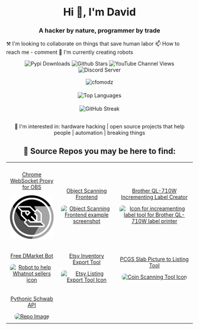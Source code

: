 <h1 align="center">Hi 👋, I'm David</h1>
<h3 align="center">A hacker by nature, programmer by trade</h3>
<p align="left">⚒️ I'm looking to collaborate on things that save human labor 📫 How to reach me - comment 🌱 I'm currently creating robots </p>

<p align="center" > 
  <img src="https://img.shields.io/pypi/dm/pythonic-schwab-api" alt="Pypi Downloads" />
  <img src="https://img.shields.io/github/stars/Cfomodz?&style=flat" alt="Github Stars" />
  <img src="https://img.shields.io/youtube/channel/views/UCV3bzYmPXnWF97aHdSCwG1A?style=flat" alt="YouTube Channel Views" />
  <img src="https://img.shields.io/discord/425182625032962049" alt="Discord Server" />   
</p>  

<div align=center>
  <img align="center" src="https://github-readme-stats.vercel.app/api/top-langs/?username=cfomodz&layout=compact&theme=onedark" alt="cfomodz" /><br>
  <br>
  <img align="center" src="https://github-readme-stats.vercel.app/api?username=cfomodz&show_icons=true&theme=onedark" alt="Top Languages"/><br>
  <br>
  <img align="center" src="http://github-readme-streak-stats.herokuapp.com?user=cfomodz&theme=onedark" alt="GitHub Streak" /><br>
  <br>
</div>

<p align="center">👀 I'm interested in: hardware hacking | open source projects that help people | automation | breaking things</p>

<h2 align="center">🚀 Source Repos you may be here to find:</h2>
<table align="center">
  <tr>
    <td align="center" style="padding: 10px;">
      <a href="https://github.com/Patch-Code-Prosperity/Chrome-WebSocket-Proxy-for-OBS">
        <p>Chrome WebSocket Proxy for OBS</p>
        <img src="https://github.com/Patch-Code-Prosperity/Chrome-WebSocket-Proxy-for-OBS/raw/main/images/icon_inactive_128.png" alt="Chrome Websocet Proxy Extension for direct OBS integration icon" style="width: 128px; border-radius: 8px;" />
      </a>
    </td>
    <td align="center" style="padding: 10px;">
      <a href="https://github.com/Cfomodz/object-scanning-frontend">
        <p>Object Scanning Frontend</p>
        <img src="https://github.com/user-attachments/assets/4e4d5194-5c61-421f-b505-e313ed416663" alt="Object Scanning Frontend example screenshot" style="width: 100%; border-radius: 8px;" />
      </a>
    </td>
    <td align="center" style="padding: 10px;">
      <a href="https://github.com/Cfomodz/Brother-QL-710W_Incrementing-Label-Creator">
        <p>Brother QL-710W Incrementing Label Creator</p>
        <img src="https://github.com/user-attachments/assets/e75d6423-de8a-475d-b8a9-3d0b1327fe8c" alt="Icon for increamenting label tool for Brother QL-710W label printer" style="width: 100%; border-radius: 8px;" />
      </a>
    </td>
  </tr>
  <tr>
    <td align="center" style="padding: 10px;">
      <a href="https://github.com/Cfomodz/dmarket_bot">
        <p>Free DMarket Bot</p>
        <img src="https://github.com/user-attachments/assets/ae548464-028b-4c27-8e04-5b706d2f4ef1" alt="Robot to help Whatnot sellers icon" style="width: 100%; border-radius: 8px;" />
      </a>
    </td>
    <td align="center" style="padding: 10px;">
      <a href="https://github.com/Cfomodz/etsy-inventory-export-tool">
        <p>Etsy Inventory Export Tool</p>
        <img src="https://github.com/user-attachments/assets/affb0fec-2c16-4fee-85ff-5ebf87dca989" alt="Etsy Listing Export Tool Icon" style="width: 100%; border-radius: 8px;" />
      </a>
    </td>
    <td align="center" style="padding: 10px;">
      <a href="https://github.com/Cfomodz/PCGS-slab-picture-to-listing-tool">
        <p>PCGS Slab Picture to Listing Tool</p>
        <img src="https://github.com/user-attachments/assets/637ef0dc-2268-4848-bd7b-1dc0eef00da2" alt="Coin Scanning Tool Icon" style="width: 100%; border-radius: 8px;" />
      </a>
    </td>
  </tr>
  <tr>
    <td align="center" style="padding: 10px;">
      <a href="https://github.com/Patch-Code-Prosperity/Pythonic-Schwab-API">
        <p>Pythonic Schwab API</p>
        <img src="https://github.com/Patch-Code-Prosperity/Pythonic-Schwab-API/assets/31261577/a8f48499-fac4-400a-afe1-72f0dadf9631" alt="Repo Image" style="width: 100%; border-radius: 8px;" />
      </a>
    </td>
  </tr>
</table>


